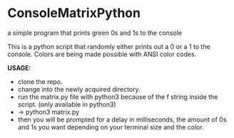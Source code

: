 # ConsoleMatrixPython

a simple program that prints green 0s and 1s to the console

This is a python script that randomly either prints out a 0 or a 1 to the console. Colors are being made possible with ANSI color codes.

**USAGE:**
- clone the repo.
- change into the newly acquired directory.
- run the matrix.py file with python3 because of the f string inside the script. (only available in python3)
- -> python3 matrix.py
- then you will be prompted for a delay in milliseconds, the amount of 0s and 1s you want depending on your terminal size and the color.
